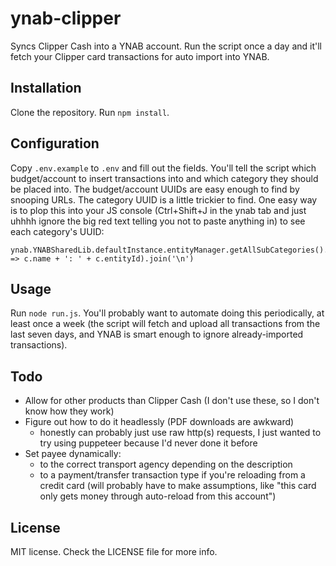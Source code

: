 # ynab-clipper

Syncs Clipper Cash into a YNAB account. Run the script once a day and it'll fetch your Clipper card transactions for auto import into YNAB.

## Installation

Clone the repository. Run `npm install`.

## Configuration

Copy `.env.example` to `.env` and fill out the fields. You'll tell the script which budget/account to insert transactions into and which category they should be placed into. The budget/account UUIDs are easy enough to find by snooping URLs. The category UUID is a little trickier to find. One easy way is to plop this into your JS console (Ctrl+Shift+J in the ynab tab and just uhhhh ignore the big red text telling you not to paste anything in) to see each category's UUID:

    ynab.YNABSharedLib.defaultInstance.entityManager.getAllSubCategories().map(c => c.name + ': ' + c.entityId).join('\n')

## Usage

Run `node run.js`. You'll probably want to automate doing this periodically, at least once a week (the script will fetch and upload all transactions from the last seven days, and YNAB is smart enough to ignore already-imported transactions).

## Todo

- Allow for other products than Clipper Cash (I don't use these, so I don't know how they work)
- Figure out how to do it headlessly (PDF downloads are awkward)
  - honestly can probably just use raw http(s) requests, I just wanted to try using puppeteer because I'd never done it before
- Set payee dynamically:
  - to the correct transport agency depending on the description
  - to a payment/transfer transaction type if you're reloading from a credit card (will probably have to make assumptions, like "this card only gets money through auto-reload from this account")

## License

MIT license. Check the LICENSE file for more info.
